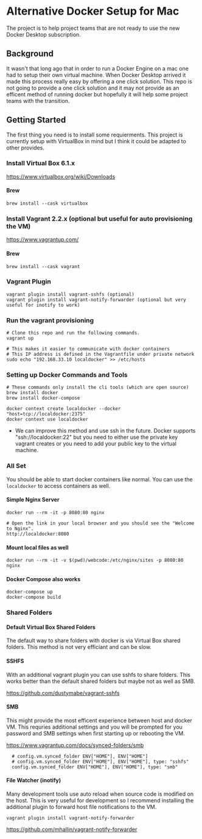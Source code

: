 # Alternative Docker Setup for Mac
The project is to help project teams that are not ready to use the new Docker Desktop subscription. 

## Background
It wasn't that long ago that in order to run a Docker Engine on a mac one had to setup their own virtual machine. When Docker Desktop arrived it made this process really easy by offering a one click solution. This repo is not going to provide a one click solution and it may not provide as an efficent method of running docker but hopefully it will help some project teams with the transition.  

## Getting Started

The first thing you need is to install some requierments. This project is currently setup with VirtualBox in mind but I think it could be adapted to other provides.

### Install Virtual Box 6.1.x

https://www.virtualbox.org/wiki/Downloads

#### Brew

```
brew install --cask virtualbox
```

### Install Vagrant 2.2.x (optional but useful for auto provisioning the VM)

https://www.vagrantup.com/

#### Brew

```
brew install --cask vagrant
```

### Vagrant Plugin
```
vagrant plugin install vagrant-sshfs (optional)
vagrant plugin install vagrant-notify-forwarder (optional but very useful for inotify to work)
```


### Run the vagrant provisioning

```
# Clone this repo and run the following commands.
vagrant up

# This makes it easier to communicate with docker containers
# This IP address is defined in the Vagrantfile under private network
sudo echo "192.168.33.10 localdocker" >> /etc/hosts
```

### Setting up Docker Commands and Tools
```
# These commands only install the cli tools (which are open source)
brew install docker
brew install docker-compose

docker context create localdocker --docker "host=tcp://localdocker:2375"
docker context use localdocker
```

* We can improve this method and use ssh in the future. Docker supports "ssh://localdocker:22" but you need to either use the private key vagrant creates or you need to add your public key to the virtual machine. 

### All Set
You should be able to start docker containers like normal. You can use the `localdocker` to access containers as well.

#### Simple Nginx Server
```
docker run --rm -it -p 8080:80 nginx

# Open the link in your local browser and you should see the "Welcome to Nginx".
http://localdocker:8080
```

#### Mount local files as well
```
docker run --rm -it -v $(pwd)/webcode:/etc/nginx/sites -p 8080:80 nginx
```

#### Docker Compose also works
```
docker-compose up
docker-compose build
```

### Shared Folders

#### Default Virtual Box Shared Folders
The default way to share folders with docker is via Virtual Box shared folders. This method is not very efficiant and can be slow.

#### SSHFS
With an additional vagrant plugin you can use sshfs to share folders. This works better than the default shared folders but maybe not as well as SMB.  

https://github.com/dustymabe/vagrant-sshfs


#### SMB
This might provide the most efficent experience between host and docker VM. This requries additional settings and you will be prompted for you password and SMB settings when first starting up or rebooting the VM.

https://www.vagrantup.com/docs/synced-folders/smb

```
  # config.vm.synced_folder ENV["HOME"], ENV["HOME"]
  # config.vm.synced_folder ENV["HOME"], ENV["HOME"], type: "sshfs"
  config.vm.synced_folder ENV["HOME"], ENV["HOME"], type: "smb"
```

#### File Watcher (inotify)
Many development tools use auto reload when source code is modified on the host. This is very useful for development so I recommend installing the additional plugin to forward host file notifications to the VM.  

```
vagrant plugin install vagrant-notify-forwarder
```

https://github.com/mhallin/vagrant-notify-forwarder

